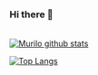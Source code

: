 ### Hi there 👋

<!--
**murilo-goncalves/murilo-goncalves** is a ✨ _special_ ✨ repository because its `README.md` (this file) appears on your GitHub profile.

Here are some ideas to get you started:

- 🔭 I’m currently working on ...
- 🌱 I’m currently learning ...
- 👯 I’m looking to collaborate on ...
- 🤔 I’m looking for help with ...
- 💬 Ask me about ...
- 📫 How to reach me: ...
- 😄 Pronouns: ...
- ⚡ Fun fact: ...
-->

<br/>[![Murilo github stats](https://github-readme-stats.vercel.app/api?username=murilo-goncalves&count_private=true&count_private=true&theme=tokyonight)](https://github.com/murilo-goncalves/github-readme-stats)

[![Top Langs](https://github-readme-stats.vercel.app/api/top-langs/?username=murilo-goncalves&layout=compact&theme=tokyonight)](https://github.com/murilo-goncalves/github-readme-stats)
